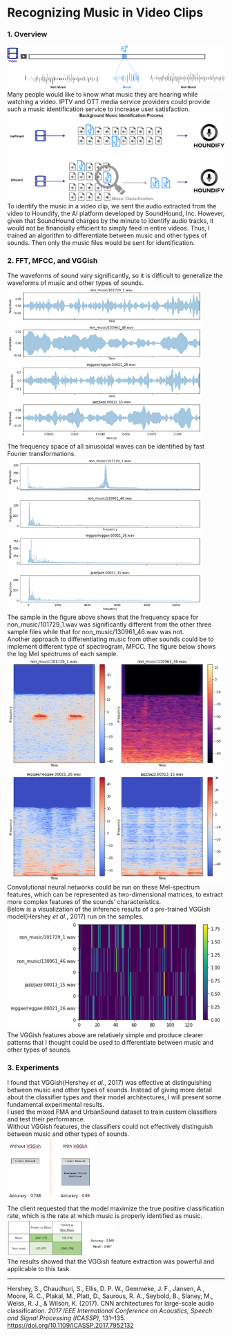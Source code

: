 # Recognizing Music in Video Clips  
### 1. Overview  
![Overview](/assets/img_music/MusicRecognition_01.png) 
Many people would like to know what music they are hearing while watching a video. IPTV and OTT media service providers could provide such a music identification service to increase user satisfaction.  
![Overall2](/assets/img_music/MusicRecognition_02.png)  
To identify the music in a video clip, we sent the audio extracted from the video to Houndify, the AI platform developed by SoundHound, Inc. However, given that SoundHound charges by the minute to identify audio tracks, it would not be financially efficient to simply feed in entire videos. Thus, I trained an algorithm to differentiate between music and other types of sounds. Then only the music files would be sent for identification.   
### 2. FFT, MFCC, and VGGish  
The waveforms of sound vary significantly, so it is difficult to generalize the waveforms of music and other types of sounds.    
<img src="/assets/img_music/Waves.png" alt="Waves" width="450" />   
The frequency space of all sinusoidal waves can be identified by fast Fourier transformations.  
<img src="/assets/img_music/FFTs.png" alt="FFTs" width="450" />   
The sample in the figure above shows that the frequency space for non_music/101729_1.wav was significantly different from the other three sample files while that for non_music/130961_46.wav was not.  
Another approach to differentiating music from other sounds could be to implement different type of spectrogram, MFCC. The figure below shows the log Mel spectrums of each sample.  
<img src="/assets/img_music/mel_01.png" alt="mel1" width="250" /><img src="/assets/img_music/mel_02.png" alt="mel2" width="250" />   
<img src="/assets/img_music/mel_03.png" alt="mel3" width="250" /><img src="/assets/img_music/mel_04.png" alt="mel4" width="250" />  
Convolutional neural networks could be run on these Mel-spectrum features, which can be represented as two-dimensional matrices, to extract more complex features of the sounds’ characteristics.  
Below is a visualization of the inference results of a pre-trained VGGish model(Hershey *et al.*, 2017) run on the samples.  
<img src="/assets/img_music/VGGish.png" alt="VGGish" width="500" />  
The VGGish features above are relatively simple and produce clearer patterns that I thought could be used to differentiate between music and other types of sounds.  
### 3. Experiments  
I found that VGGish(Hershey *et al.*, 2017) was effective at distinguishing between music and other types of sounds. Instead of giving more detail about the classifier types and their model architectures, I will present some fundamental experimental results.   
I used the mixed FMA and UrbanSound dataset to train custom classifiers and test their performance.   
Without VGGish features, the classifiers could not effectively distinguish between music and other types of sounds.  
<img src="/assets/img_music/ControlExp.PNG" alt="control" width="200" />  
The client requested that the model maximize the true positive classification rate, which is the rate at which music is properly identified as music.   
<img src="/assets/img_music/ConfusionMat.PNG" alt="confusionmat" width="250" />   
The results showed that the VGGish feature extraction was powerful and applicable to this task.   
   
---------------------  
Hershey, S., Chaudhuri, S., Ellis, D. P. W., Gemmeke, J. F., Jansen, A., Moore, R. C., Plakal, M., Platt, D., Saurous, R. A., Seybold, B., Slaney, M., Weiss, R. J., & Wilson, K. (2017). CNN architectures for large-scale audio classification. *2017 IEEE International Conference on Acoustics, Speech and Signal Processing (ICASSP)*, 131–135. https://doi.org/10.1109/ICASSP.2017.7952132